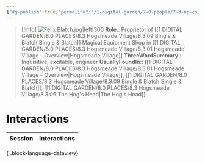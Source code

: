 ```yaml
---
{"dg-publish":true,"permalink":"/1-digital-garden/7-0-people/7-3-np-cs/felix-blatch/","tags":["#person","#hogsmeade","#hogsmeade-resident","#shopkeeper"]}
---
```


>[!info] 
>![Felix Blatch.jpg|left|300](/img/user/1%20DIGITAL%20GARDEN/7.0%20PEOPLE/7.3%20NPCs/Headshots/Felix%20Blatch.jpg)
>**Role**:: Proprietor of [[1 DIGITAL GARDEN/8.0 PLACES/8.3 Hogsmeade Village/8.3.09 Bingle & Blatch\|Bingle & Blatch]] Magical Equipment Shop in [[1 DIGITAL GARDEN/8.0 PLACES/8.3 Hogsmeade Village/8.3.01 Hogsmeade VIllage - Overview\|Hogsmeade Village]]
>**ThreeWordSummary**:: Inquisitive, excitable, engineer
>**UsuallyFoundIn**:: [[1 DIGITAL GARDEN/8.0 PLACES/8.3 Hogsmeade Village/8.3.01 Hogsmeade VIllage - Overview\|Hogsmeade Village]], [[1 DIGITAL GARDEN/8.0 PLACES/8.3 Hogsmeade Village/8.3.09 Bingle & Blatch\|Bingle & Blatch]], [[1 DIGITAL GARDEN/8.0 PLACES/8.3 Hogsmeade Village/8.3.06 The Hog's Head\|The Hog's Head]]

# Interactions

| Session | Interactions |
| ------- | ------------ |

{ .block-language-dataview}
